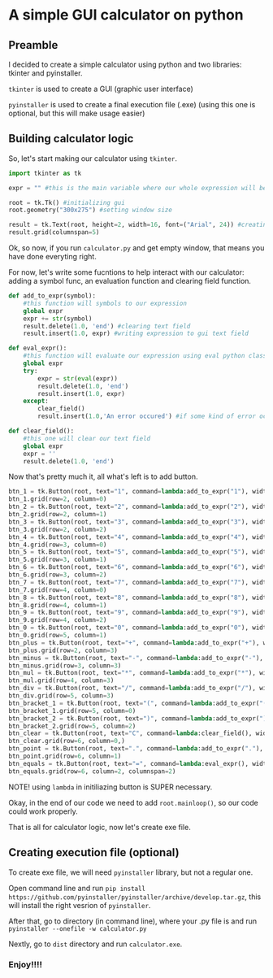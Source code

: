 # A simple GUI calculator on python

## Preamble 
I decided to create a simple calculator using python and two libraries: tkinter and pyinstaller. 

`tkinter` is used to create a GUI (graphic user interface)

`pyinstaller` is used to create a final execution file (.exe) (using this one is optional, but this will make usage easier)

## Building calculator logic

So, let's start making our calculator using `tkinter`.

```Python 
import tkinter as tk

expr = "" #this is the main variable where our whole expression will be stored

root = tk.Tk() #initializing gui
root.geometry("300x275") #setting window size

result = tk.Text(root, height=2, width=16, font=("Arial", 24)) #creating text field in gui
result.grid(columnspan=5)

```
Ok, so now, if you run `calculator.py` and get empty window, that means you have done everyting right.

For now, let's write some fucntions to help interact with our calculator: adding a symbol func, an evaluation function and clearing field function.
```Python
def add_to_expr(symbol):
    #this function will symbols to our expression
    global expr
    expr += str(symbol)
    result.delete(1.0, 'end') #clearing text field
    result.insert(1.0, expr) #writing expression to gui text field

def eval_expr():
    #this function will evaluate our expression using eval python class
    global expr
    try:
        expr = str(eval(expr))
        result.delete(1.0, 'end')
        result.insert(1.0, expr)
    except:
        clear_field()
        result.insert(1.0,'An error occured') #if some kind of error occures(eg division by 0)

def clear_field():
    #this one will clear our text field
    global expr
    expr = ''
    result.delete(1.0, 'end')
 ```
 Now that's pretty much it, all what's left is to add button.
 
 ```Python
btn_1 = tk.Button(root, text="1", command=lambda:add_to_expr("1"), width=5, font=("Arial",24))
btn_1.grid(row=2, column=0)
btn_2 = tk.Button(root, text="2", command=lambda:add_to_expr("2"), width=5, font=("Arial",24))
btn_2.grid(row=2, column=1)
btn_3 = tk.Button(root, text="3", command=lambda:add_to_expr("3"), width=5, font=("Arial",24))
btn_3.grid(row=2, column=2)
btn_4 = tk.Button(root, text="4", command=lambda:add_to_expr("4"), width=5, font=("Arial",24))
btn_4.grid(row=3, column=0)
btn_5 = tk.Button(root, text="5", command=lambda:add_to_expr("5"), width=5, font=("Arial",24))
btn_5.grid(row=3, column=1)
btn_6 = tk.Button(root, text="6", command=lambda:add_to_expr("6"), width=5, font=("Arial",24))
btn_6.grid(row=3, column=2)
btn_7 = tk.Button(root, text="7", command=lambda:add_to_expr("7"), width=5, font=("Arial",24))
btn_7.grid(row=4, column=0)
btn_8 = tk.Button(root, text="8", command=lambda:add_to_expr("8"), width=5, font=("Arial",24))
btn_8.grid(row=4, column=1)
btn_9 = tk.Button(root, text="9", command=lambda:add_to_expr("9"), width=5, font=("Arial",24))
btn_9.grid(row=4, column=2)
btn_0 = tk.Button(root, text="0", command=lambda:add_to_expr("0"), width=5, font=("Arial",24))
btn_0.grid(row=5, column=1)
btn_plus = tk.Button(root, text="+", command=lambda:add_to_expr("+"), width=5, font=("Arial",24))
btn_plus.grid(row=2, column=3)
btn_minus = tk.Button(root, text="-", command=lambda:add_to_expr("-"), width=5, font=("Arial",24))
btn_minus.grid(row=3, column=3)
btn_mul = tk.Button(root, text="*", command=lambda:add_to_expr("*"), width=5, font=("Arial",24))
btn_mul.grid(row=4, column=3)
btn_div = tk.Button(root, text="/", command=lambda:add_to_expr("/"), width=5, font=("Arial",24))
btn_div.grid(row=5, column=3)
btn_bracket_1 = tk.Button(root, text="(", command=lambda:add_to_expr("("), width=5, font=("Arial",24))
btn_bracket_1.grid(row=5, column=0)
btn_bracket_2 = tk.Button(root, text=")", command=lambda:add_to_expr(")"), width=5, font=("Arial",24))
btn_bracket_2.grid(row=5, column=2)
btn_clear = tk.Button(root, text="C", command=lambda:clear_field(), width=5, font=("Arial",24))
btn_clear.grid(row=6, column=0,)
btn_point = tk.Button(root, text=".", command=lambda:add_to_expr("."), width=5, font=("Arial",24))
btn_point.grid(row=6, column=1)
btn_equals = tk.Button(root, text="=", command=lambda:eval_expr(), width=10, font=("Arial",24))
btn_equals.grid(row=6, column=2, columnspan=2)
```

NOTE! using `lambda` in initiliazing button is SUPER necessary.

Okay, in the end of our code we need to add `root.mainloop()`, so our code could work properly.

That is all for calculator logic, now let's create exe file.

## Creating execution file (optional)

To create exe file, we will need `pyinstaller` library, but not a regular one.

Open command line and run `pip install https://github.com/pyinstaller/pyinstaller/archive/develop.tar.gz`, this will install the right vesrion of `pyinstaller`.

After that, go to directory (in command line), where your .py file is and run `pyinstaller --onefile -w calculator.py` 

Nextly, go to  `dist` directory and run `calculator.exe`.

### Enjoy!!!!
